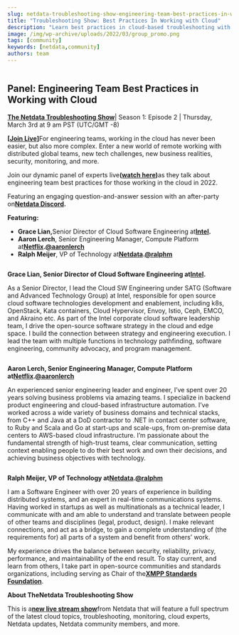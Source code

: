 ```yaml
---
slug: netdata-troubleshooting-show-engineering-team-best-practices-in-working-with-cloud
title: "Troubleshooting Show: Best Practices In Working with Cloud"
description: "Learn best practices in cloud-based troubleshooting with Netdata, as the engineering team shares insights and strategies for effective problem-solving."
image: /img/wp-archive/uploads/2022/03/group_promo.png
tags: [community]
keywords: [netdata,community]
authors: team
---
```


<!--truncate-->

<figure class="wp-block-image size-large"><img src="/img/wp-archive/uploads/2022/03/group_promo-1200x675.png" alt="" class="wp-image-16147"/></figure>

## Panel: Engineering Team Best Practices in Working with Cloud

<a href="https://youtube.com/playlist?list=PL-P-gAHfL2KMN-LHSmQFjpEwl31rQYvam" target="_blank"><strong>The Netdata Troubleshooting Show</strong></a>| Season 1: Episode 2 | Thursday, March 3rd at 9 am PST (UTC/GMT -8)

<strong>[<a href="https://youtu.be/zY3DiRJ_DYc" target="_blank">Join Live</a>]</strong>For engineering teams, working in the cloud has never been easier, but also more complex. Enter a new world of remote working with distributed global teams, new tech challenges, new business realities, security, monitoring, and more.

Join our dynamic panel of experts live<strong>(</strong><a href="https://youtu.be/zY3DiRJ_DYc" target="_blank"><strong>watch here</strong></a><strong>)</strong>as they talk about engineering team best practices for those working in the cloud in 2022.

Featuring an engaging question-and-answer session with an after-party on<a href="https://discord.gg/kUk3nCmbtx" target="_blank"><strong>Netdata Discord</strong></a><strong>.</strong>

<strong>Featuring:</strong>

<ul><li><strong>Grace Lian,</strong>Senior Director of Cloud Software Engineering at<strong><a href="https://www.intel.com/content/www/us/en/homepage.html" target="_blank">Intel</a></strong><strong>.</strong></li><li><strong>Aaron Lerch</strong>, Senior Engineering Manager, Compute Platform at<strong><a href="https://www.netflix.com/" target="_blank">Netflix</a></strong><strong>.</strong><strong><a href="https://twitter.com/aaronlerch" target="_blank">@aaronlerch</a></strong></li><li><strong>Ralph Meijer</strong>, VP of Technology at<strong><a href="https://netdatacloud20.kinsta.cloud/" target="_blank">Netdata</a>.<a href="https://twitter.com/ralphm" target="_blank">@ralphm</a></strong></li></ul>

<figure class="wp-block-image size-full"><img src="/img/wp-archive/uploads/2022/03/grace12-300x300-1.jpeg" alt="" class="wp-image-16191"/></figure>

<strong>Grace Lian, Senior Director of Cloud Software Engineering at</strong><a href="https://www.intel.com/content/www/us/en/homepage.html"><strong>Intel</strong></a><strong>.</strong>

As a Senior Director, I lead the Cloud SW Engineering under SATG (Software and Advanced Technology Group) at Intel, responsible for open source cloud software technologies development and enablement, including k8s, OpenStack, Kata containers, Cloud Hypervisor, Envoy, Istio, Ceph, EMCO, and Akraino etc. As part of the Intel corporate cloud software leadership team, I drive the open-source software strategy in the cloud and edge space. I build the connection between strategy and engineering execution. I lead the team with multiple functions in technology pathfinding, software engineering, community advocacy, and program management.

<figure class="wp-block-image size-full"><img src="/img/wp-archive/uploads/2022/03/aar-300x300-1.jpeg" alt="" class="wp-image-16193"/></figure>

<strong>Aaron Lerch, Senior Engineering Manager, Compute Platform at</strong><a href="https://www.netflix.com/"><strong>Netflix</strong></a><strong>.</strong><a href="https://twitter.com/aaronlerch"><strong>@aaronlerch</strong></a>

An experienced senior engineering leader and engineer, I’ve spent over 20 years solving business problems via amazing teams. I specialize in backend product engineering and cloud-based infrastructure automation. I’ve worked across a wide variety of business domains and technical stacks, from C++ and Java at a DoD contractor to .NET in contact center software, to Ruby and Scala and Go at start-ups and scale-ups, from on-premise data centers to AWS-based cloud infrastructure. I’m passionate about the fundamental strength of high-trust teams, clear communication, setting context enabling people to do their best work and own their decisions, and achieving business objectives with technology.

<figure class="wp-block-image size-full"><img src="/img/wp-archive/uploads/2022/03/ralphph.jpeg" alt="" class="wp-image-16196"/></figure>

<strong>Ralph Meijer, VP of Technology at</strong><a href="https://netdatacloud20.kinsta.cloud/"><strong>Netdata</strong></a><strong>.</strong><a href="https://twitter.com/ralphm"><strong>@ralphm</strong></a>

I am a Software Engineer with over 20 years of experience in building distributed systems, and an expert in real-time communications systems. Having worked in startups as well as multinationals as a technical leader, I communicate with and am able to understand and translate between people of other teams and disciplines (legal, product, design). I make relevant connections, and act as a bridge, to gain a complete understanding of (the requirements for) all parts of a system and benefit from others’ work.

My experience drives the balance between security, reliability, privacy, performance, and maintainability of the end result. To stay current, and learn from others, I take part in open-source communities and standards organizations, including serving as Chair of the<strong><a href="https://xmpp.org/" target="_blank">XMPP Standards Foundation</a></strong>.

<strong>About The</strong><strong>Netdata Troubleshooting Show</strong>

This is a<a href="https://youtube.com/playlist?list=PL-P-gAHfL2KMN-LHSmQFjpEwl31rQYvam"><strong>new live stream show</strong></a>from Netdata that will feature a full spectrum of the latest cloud topics, troubleshooting, monitoring, cloud experts, Netdata updates, Netdata community members, and more.

